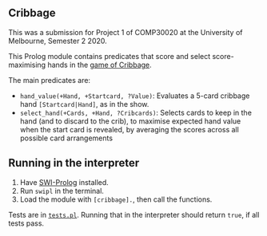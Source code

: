 ## Cribbage

This was a submission for Project 1 of COMP30020 at the University of
Melbourne, Semester 2 2020.

This Prolog module contains predicates that score and select score-maximising
hands in the [game of Cribbage](https://en.wikipedia.org/wiki/Cribbage).

The main predicates are:

- `hand_value(+Hand, +Startcard, ?Value)`:
   Evaluates a 5-card cribbage hand `[Startcard|Hand]`, as in the show.
- `select_hand(+Cards, +Hand, ?Cribcards)`:
   Selects cards to keep in the hand (and to discard to the crib),
   to maximise expected hand value when the start card is revealed,
   by averaging the scores across all possible card arrangements

## Running in the interpreter

1. Have [SWI-Prolog](https://www.swi-prolog.org/) installed.
2. Run `swipl` in the terminal.
3. Load the module with `[cribbage].`, then call the functions.

Tests are in [`tests.pl`](./tests.pl). Running that in the interpreter should
return `true`, if all tests pass.
